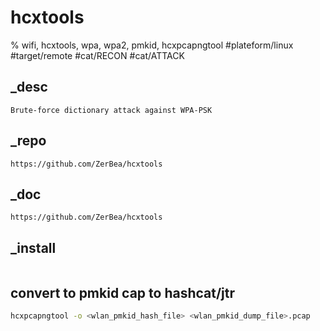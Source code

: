# hcxtools
% wifi, hcxtools, wpa, wpa2, pmkid, hcxpcapngtool
#plateform/linux #target/remote #cat/RECON #cat/ATTACK

## _desc
```
Brute-force dictionary attack against WPA-PSK
```

## _repo
```
https://github.com/ZerBea/hcxtools
```

## _doc
```
https://github.com/ZerBea/hcxtools
```

## _install
```
```

## convert to pmkid cap to hashcat/jtr
```bash
hcxpcapngtool -o <wlan_pmkid_hash_file> <wlan_pmkid_dump_file>.pcap
```
